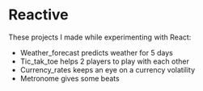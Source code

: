 # Reactive

These projects I made while experimenting with React:
*  Weather_forecast predicts weather for 5 days
*  Tic_tak_toe helps 2 players to play with each other
*  Currency_rates keeps an eye on a currency volatility
*  Metronome gives some beats